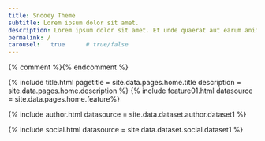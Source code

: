 ```yaml
---
title: Snooey Theme
subtitle: Lorem ipsum dolor sit amet.
description: Lorem ipsum dolor sit amet. Et unde quaerat aut earum animi aut explicabo saepe qui quibusdam accusamus ut velit asperiores vel natus temporibus. Qui sapiente saepe qui totam saepe est suscipit quia vel error provident cum omnis eius aut galisum rem nulla dolor? Qui internos voluptas est nulla odit est temporibus expedita eos quidem cumque. Ea voluptates eligendi quo rerum libero et molestiae harum vel fugit magni et cupiditate optio At quia consequuntur ut exercitationem laboriosam. Cum blanditiis voluptatibus At amet sunt At quia deleniti id quibusdam neque ut odio placeat.
permalink: /
carousel:   true      # true/false
---
```


{% comment %}<!-- v1.2.110 pages/home/home.md-->{% endcomment %}

{% include title.html pagetitle = site.data.pages.home.title
                      description = site.data.pages.home.description
                      %}
{% include feature01.html datasource = site.data.pages.home.feature%}

{% include author.html datasource = site.data.dataset.author.dataset1 %}

{% include social.html datasource = site.data.dataset.social.dataset1 %}

